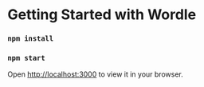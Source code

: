 # Getting Started with Wordle
### `npm install`
### `npm start`

Open [http://localhost:3000](http://localhost:3000) to view it in your browser.